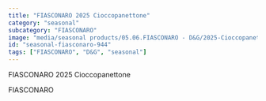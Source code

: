 ```yaml
---
title: "FIASCONARO 2025 Cioccopanettone"
category: "seasonal"
subcategory: "FIASCONARO"
image: "media/seasonal products/05.06.FIASCONARO - D&G/2025-Cioccopanettone.jpg"
id: "seasonal-fiasconaro-944"
tags: ["FIASCONARO", "D&G", "seasonal"]
---
```


FIASCONARO 2025 Cioccopanettone

FIASCONARO
